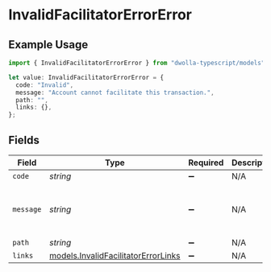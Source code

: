 # InvalidFacilitatorErrorError

## Example Usage

```typescript
import { InvalidFacilitatorErrorError } from "dwolla-typescript/models";

let value: InvalidFacilitatorErrorError = {
  code: "Invalid",
  message: "Account cannot facilitate this transaction.",
  path: "",
  links: {},
};
```

## Fields

| Field                                                                            | Type                                                                             | Required                                                                         | Description                                                                      | Example                                                                          |
| -------------------------------------------------------------------------------- | -------------------------------------------------------------------------------- | -------------------------------------------------------------------------------- | -------------------------------------------------------------------------------- | -------------------------------------------------------------------------------- |
| `code`                                                                           | *string*                                                                         | :heavy_minus_sign:                                                               | N/A                                                                              | Invalid                                                                          |
| `message`                                                                        | *string*                                                                         | :heavy_minus_sign:                                                               | N/A                                                                              | Account cannot facilitate this transaction.                                      |
| `path`                                                                           | *string*                                                                         | :heavy_minus_sign:                                                               | N/A                                                                              |                                                                                  |
| `links`                                                                          | [models.InvalidFacilitatorErrorLinks](../models/invalidfacilitatorerrorlinks.md) | :heavy_minus_sign:                                                               | N/A                                                                              | {}                                                                               |